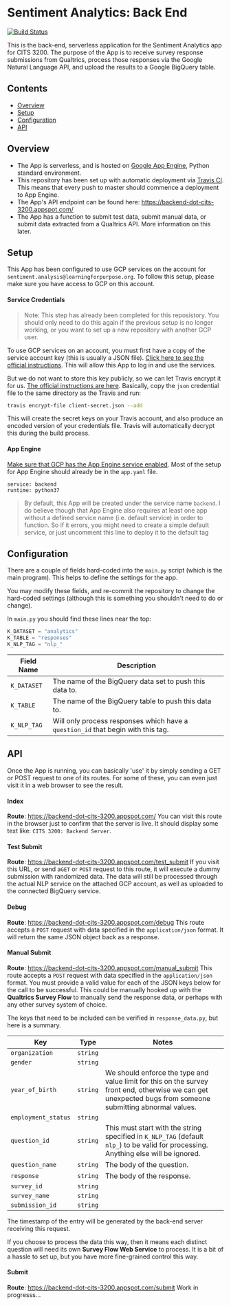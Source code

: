 # Sentiment Analytics: Back End
[![Build Status](https://travis-ci.org/krinj/cits3200-f-backend.svg?branch=master)](https://travis-ci.org/krinj/cits3200-f-backend)

This is the back-end, serverless application for the Sentiment Analytics app for CITS 3200. The purpose of the App is to receive survey response submissions from Qualtrics, process those responses via the Google Natural Language API, and upload the results to a Google BigQuery table.



## Contents

* [Overview](#overview)
* [Setup](#setup)
* [Configuration](#configuration)
* [API](#api)



## Overview

* The App is serverless, and is hosted on [Google App Engine](https://cloud.google.com/appengine/), Python standard environment.
* This repository has been set up with automatic deployment via [Travis CI](https://travis-ci.org/krinj/cits3200-f-backend). This means that every push to master should commence a deployment to App Engine.
* The App's API endpoint can be found here: https://backend-dot-cits-3200.appspot.com/
* The App has a function to submit test data, submit manual data, or submit data extracted from a Qualtrics API. More information on this later.



## Setup

This App has been configured to use GCP services on the account for `sentiment.analysis@learningforpurpose.org`. To follow this setup, please make sure you have access to GCP on this account.

#### Service Credentials

> Note: This step has already been completed for this reposistory. You should only need to do this again if the previous setup is no longer working, or you want to set up a new repository with another GCP user.

To use GCP services on an account, you must first have a copy of the service account key (this is usually a JSON file). [Click here to see the official instructions](https://cloud.google.com/iam/docs/creating-managing-service-account-keys). This will allow this App to log in and use the services.

But we do not want to store this key publicly, so we can let Travis encrypt it for us. [The official instructions are here](http://docs.travis-ci.com/user/encrypting-files/). Basically, copy the `json` credential file to the same directory as the Travis and run:

```bash
travis encrypt-file client-secret.json --add
```

This will create the secret keys on your Travis account, and also produce an encoded version of your credentials file. Travis will automatically decrypt this during the build process.

#### App Engine

[Make sure that GCP has the App Engine service enabled](https://cloud.google.com/endpoints/docs/frameworks/enable-api). Most of the setup for App Engine should already be in the `app.yaml` file.

```
service: backend
runtime: python37
```

> By default, this App will be created under the service name `backend`. I do believe though that App Engine also requires at least one app without a defined service name (i.e. default service) in order to function. So if it errors, you might need to create a simple default service, or just uncomment this line to deploy it to the default tag



## Configuration

There are a couple of fields hard-coded into the `main.py` script (which is the main program). This helps to define the settings for the app.

You may modify these fields, and re-commit the repository to change the hard-coded settings (although this is something you shouldn't need to do or change).

In `main.py` you should find these lines near the top:

```python
K_DATASET = "analytics"
K_TABLE = "responses"
K_NLP_TAG = "nlp_"
```

| Field Name  | Description                                                  |
| ----------- | ------------------------------------------------------------ |
| `K_DATASET` | The name of the BigQuery data set to push this data to.      |
| `K_TABLE`   | The name of the BigQuery table to push this data to.         |
| `K_NLP_TAG` | Will only process responses which have a `question_id` that begin with this tag. |



## API

Once the App is running, you can basically 'use' it by simply sending a GET or POST request to one of its routes. For some of these, you can even just visit it in a web browser to see the result.

#### Index

**Route**: https://backend-dot-cits-3200.appspot.com/
You can visit this route in the browser just to confirm that the server is live. It should display some text like: `CITS 3200: Backend Server`.

#### Test Submit

**Route**: https://backend-dot-cits-3200.appspot.com/test_submit
If you visit this URL, or send a`GET` or `POST` request to this route, it will execute a dummy submission with randomized data. The data will still be processed through the actual NLP service on the attached GCP account, as well as uploaded to the connected BigQuery service.

#### Debug

**Route**: https://backend-dot-cits-3200.appspot.com/debug
This route accepts a `POST` request with data specified in the `application/json` format. It will return the same JSON object back as a response.

#### Manual Submit

**Route**: https://backend-dot-cits-3200.appspot.com/manual_submit
This route accepts a `POST` request with data specified in the `application/json` format. You must provide a valid value for each of the JSON keys below for the call to be successful. This could be manually hooked up with the **Qualtrics Survey Flow** to manually send the response data, or perhaps with any other survey system of choice.

The keys that need to be included can be verified in `response_data.py`, but here is a summary.

| Key                 | Type     | Notes                                                        |
| ------------------- | -------- | ------------------------------------------------------------ |
| `organization`      | `string` |                                                              |
| `gender`            | `string` |                                                              |
| `year_of_birth`     | `string` | We should enforce the type and value limit for this on the survey front end, otherwise we can get unexpected bugs from someone submitting abnormal values. |
| `employment_status` | `string` |                                                              |
| `question_id`       | `string` | This must start with the string specified in `K_NLP_TAG` (default `nlp_`) to be valid for processing. Anything else will be ignored. |
| `question_name`     | `string` | The body of the question.                                    |
| `response`          | `string` | The body of the response.                                    |
| `survey_id`         | `string` |                                                              |
| `survey_name`       | `string` |                                                              |
| `submission_id`     | `string` |                                                              |

The timestamp of the entry will be generated by the back-end server receiving this request.

If you choose to process the data this way, then it means each distinct question will need its own **Survey Flow Web Service** to process. It is a bit of a hassle to set up, but you have more fine-grained control this way.

#### Submit

**Route**: https://backend-dot-cits-3200.appspot.com/submit
Work in progresss...





